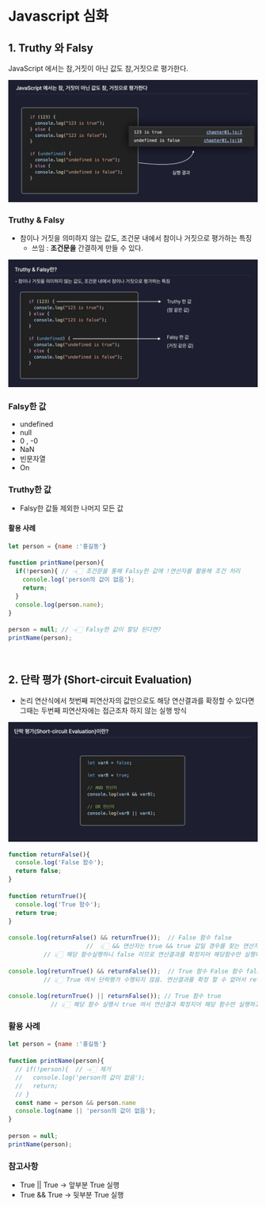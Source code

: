 # Javascript 심화

## 1. Truthy 와 Falsy

JavaScript 에서는 참,거짓이 아닌 값도 참,거짓으로 평가한다.

![참,거짓의 평가](./images/javascript.png)

### Truthy & Falsy

- 참이나 거짓을 의미하지 않는 값도, 조건문 내에서 참이나 거짓으로 평가하는 특징
  - 쓰임 : __조건문을__ 간결하게 만들 수 있다.

![Truthy & Falsy](./images/truthy_falsy.png)

### Falsy한 값

- undefined
- null
- 0 , -0
- NaN
- 빈문자열
- On

### Truthy한 값

- Falsy한 값들 제외한 나머지 모든 값

#### 활용 사례

```javascript
let person = {name :'홍길동'}

function printName(person){
  if(!person){ // 👈🏻 조건문을 통해 Falsy한 값에 !연산자를 활용해 조건 처리 
    console.log('person의 값이 없음'); 
    return; 
  }
  console.log(person.name);
}

person = null; // 👈🏻 Falsy한 값이 할당 된다면? 
printName(person); 
```

<br/>

## 2. 단락 평가 (Short-circuit Evaluation)

- 논리 연산식에서 첫번째 피연산자의 값만으로도 해당 연산결과를 확정할 수 있다면 그때는 두번째 피연산자에는 접근조차 하지 않는 실행 방식

![단락 평가](./images/short_circuit.png)

```javascript
function returnFalse(){
  console.log('False 함수');
  return false; 
}

function returnTrue(){
  console.log('True 함수');
  return true; 
}

console.log(returnFalse() && returnTrue());  // False 함수 false 
                      //  👆🏻 && 연산자는 true && true 값일 경우를 찾는 연산자 
          // 👆🏻 해당 함수실행하니 false 이므로 연산결과를 확정지어 해당함수만 실행하고 종료처리 

console.log(returnTrue() && returnFalse());  // True 함수 False 함수 false   
          // 👆🏻 True 여서 단락평가 수행되지 않음. 연산결과를 확정 할 수 없어서 returnFalse 함수도 실행 됨 

console.log(returnTrue() || returnFalse()); // True 함수 true
            // 👆🏻 해당 함수 실행시 true 여서 연산결과 확정지어 해당 함수만 실행하고 종료처리 
```

### 활용 사례

```javascript
let person = {name :'홍길동'}

function printName(person){
  // if(!person){  // 👈🏻 제거 
  //   console.log('person의 값이 없음'); 
  //   return; 
  // }
  const name = person && person.name
  console.log(name || 'person의 값이 없음');
}

person = null;
printName(person); 
```

### 참고사항

- True || True → 앞부분 True 실행
- True && True → 뒷부분 True 실행
